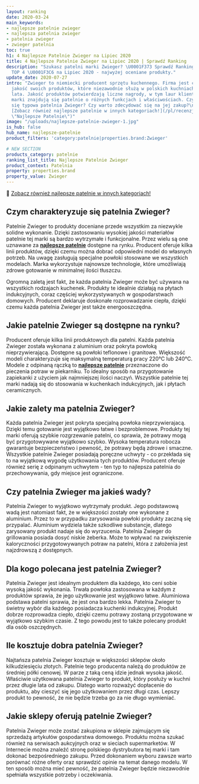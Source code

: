 ```yaml
---
layout: ranking
date: 2020-03-24
main_keywords:
- najlepsze patelnie zwieger
- najlepsza patelnia zwieger
- patelnia zwieger
- zwieger patelnia
toc: true
h1: 4 Najlepsze Patelnie Zwieger na Lipiec 2020
title: 4 Najlepsze Patelnie Zwieger na Lipiec 2020 | Sprawdź Ranking
description: "Szukasz patelni marki Zwieger? \U0001F373 Sprawdź Ranking Patelni Zwieger
  TOP 4 \U0001F3C6 na Lipiec 2020 - najwyżej oceniane produkty."
update_date: 2020-07-27
intro: "Zwieger to niemiecki producent sprzętu kuchennego. Firma jest ceniona za wysoką
  jakość swoich produktów, które niezawodnie służą w polskich kuchniach przez długie
  lata. Jakość produktów potwierdzają liczne nagrody, w tym laur klienta 2020. W ofercie
  marki znajdują się patelnie o różnych funkcjach i właściwościach. Czym wyróżnia
  się typowa patelnia Zwieger? Czy warto zdecydować się na jej zakup?\n\n\U0001F373
  [Zobacz również najlepsze patelnie w innych kategoriach!](/pl/recenzje/najlepsze-patelnie.html
  \"Najlepsze Patelnie\")"
image: "/uploads/najlepsze-patelnie-zwieger-1.jpg"
is_hub: false
hub_name: najlepsze-patelnie
product_filters: 'category:patelnie|properties.brand:Zwieger'

# NEW SECTION
products_category: patelnie
ranking_list_title: Najlepsze Patelnie Zwieger
product_context: Patelnia
property: properties.brand
property_value: Zwieger
---
```

🍳 [Zobacz również najlepsze patelnie w innych kategoriach!](/pl/recenzje/najlepsze-patelnie.html "Najlepsze Patelnie")
  
## Czym charakteryzuje się patelnia Zwieger?

Patelnie Zwieger to produkty doceniane przede wszystkim za niezwykle solidne wykonanie. Dzięki zastosowaniu wysokiej jakości materiałów patelnie tej marki są bardzo wytrzymałe i funkcjonalne. Przez wielu są one uznawane za [**najlepsze patelnie**](/pl/recenzje/najlepsze-patelnie.html "Najlepsze Patelnie") dostępne na rynku. Producent oferuje kilka linii produktów, dzięki czemu można dobrać odpowiedni model do własnych potrzeb. Na uwagę zasługują specjalne powłoki stosowane we wszystkich modelach. Marka wykorzystuje najnowsze technologie, które umożliwiają zdrowe gotowanie w minimalnej ilości tłuszczu.

Ogromną zaletą jest fakt, że każda patelnia Zwieger może być używana na wszystkich rodzajach kuchenek. Produkty te idealnie działają na płytach indukcyjnych, coraz częściej wykorzystywanych w gospodarstwach domowych. Producent deklaruje doskonałe rozprowadzanie ciepła, dzięki czemu każda patelnia Zwieger jest także energooszczędna.

## Jakie patelnie Zwieger są dostępne na rynku?

Producent oferuje kilka linii produktowych dla patelni. Każda patelnia Zwieger została wykonana z aluminium oraz pokryta powłoką nieprzywierającą. Dostępne są powłoki teflonowe i granitowe. Większość modeli charakteryzuje się maksymalną temperaturą pracy 220°C lub 240°C. Modele z odpinaną rączką to [**najlepsze patelnie**](/pl/recenzje/najlepsze-patelnie.html "Najlepsze Patelnie") przeznaczone do pieczenia potraw w piekarniku. To idealny sposób na przygotowanie zapiekanki z użyciem jak najmniejszej ilości naczyń. Wszystkie patelnie tej marki nadają się do stosowania w kuchenkach indukcyjnych, jak i płytach ceramicznych.

## Jakie zalety ma patelnia Zwieger?

Każda patelnia Zwieger jest pokryta specjalną powłoka nieprzywierajacą. Dzięki temu gotowanie jest wyjątkowo łatwe i bezproblemowe. Produkty tej marki oferują szybkie rozgrzewanie patelni, co sprawia, że potrawy mogą być przygotowywane wyjątkowo szybko. Wysoka temperatura robocza gwarantuje bezpieczeństwo i pewność, że potrawy będą zdrowe i smaczne. Wszystkie patelnie Zwieger posiadają poręczne uchwyty - co przekłada się to na wyjątkową wygodę użytkowania tych produktów. Producent oferuje również serię z odpinanym uchwytem - ten typ to najlepsza patelnia do przechowywania, gdy miejsce jest ograniczone.

## Czy patelnia Zwieger ma jakieś wady?

Patelnia Zwieger to wyjątkowo wytrzymały produkt. Jego podstawową wadą jest natomiast fakt, że w większości zostały one wykonane z aluminium. Przez to w przypadku zarysowania powłoki produkty zaczną się przypalać. Aluminium wydziela także szkodliwe substancje, dlatego zarysowany produkt nadaje się do wyrzucenia. Patelnia Zwieger do grillowania posiada dosyć niskie żeberka. Może to wpływać na zwiększenie kaloryczności przygotowywanych potraw na patelni, która z założenia jest najzdrowszą z dostępnych.

## Dla kogo polecana jest patelnia Zwieger?

Patelnia Zwieger jest idealnym produktem dla każdego, kto ceni sobie wysoką jakość wykonania. Trwała powłoka zastosowana w każdym z produktów sprawia, że jego użytkowanie jest wyjątkowo łatwe. Aluminiowa podstawa patelni sprawia, że jest ona bardzo lekka. Patelnia Zwieger to świetny wybór dla każdego posiadacza kuchenki indukcyjnej. Produkt dobrze rozprowadza ciepło, dzięki czemu potrawy zostaną przygotowane w wyjątkowo szybkim czasie. Z tego powodu jest to także polecany produkt dla osób oszczędnych.

## Ile kosztuje dobra patelnia Zwieger?

Najtańsza patelnia Zwieger kosztuje w większości sklepów około kilkudziesięciu złotych. Patelnie tego producenta należą do produktów ze średniej półki cenowej. W parze z taką ceną idzie jednak wysoka jakość. Właściwie użytkowana patelnia Zwieger to produkt, który posłuży w kuchni przez długie lata od zakupu. Dlatego warto rozważyć dopłacenie do produktu, aby cieszyć się jego użytkowaniem przez długi czas. Lepszy produkt to pewność, że nie będzie trzeba go za nie długo wymieniać.

## Jakie sklepy oferują patelnie Zwieger?

Patelnia Zwieger może zostać zakupiona w sklepie zajmującym się sprzedażą artykułów gospodarstwa domowego. Produktu można szukać również na serwisach aukcyjnych oraz w sieciach supermarketów. W Internecie można znaleźć stronę polskiego dystrybutora tej marki i tam dokonać bezpośredniego zakupu. Przed dokonaniem wyboru zawsze warto porównać różne oferty oraz sprawdzić opinie na temat danego modelu. W ten sposób można mieć pewność, że patelnia Zwieger będzie niezawodnie spełniała wszystkie potrzeby i oczekiwania.